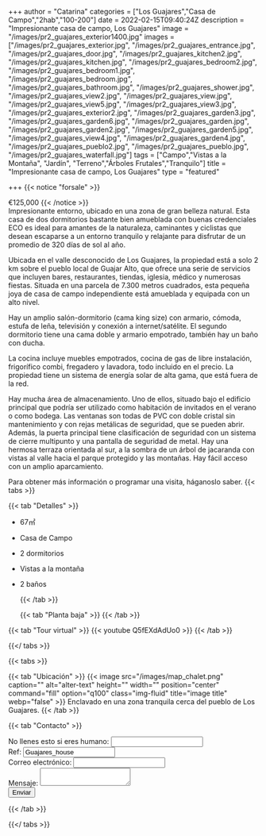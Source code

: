 +++
author = "Catarina"
categories = ["Los Guajares","Casa de Campo","2hab","100-200"]
date = 2022-02-15T09:40:24Z
description = "Impresionante casa de campo, Los Guajares"
image = "/images/pr2_guajares_exterior1400.jpg"
images = ["/images/pr2_guajares_exterior.jpg", "/images/pr2_guajares_entrance.jpg", "/images/pr2_guajares_door.jpg", "/images/pr2_guajares_kitchen2.jpg", "/images/pr2_guajares_kitchen.jpg", "/images/pr2_guajares_bedroom2.jpg", "/images/pr2_guajares_bedroom1.jpg", "/images/pr2_guajares_bedroom.jpg", "/images/pr2_guajares_bathroom.jpg", "/images/pr2_guajares_shower.jpg", "/images/pr2_guajares_view2.jpg", "/images/pr2_guajares_view.jpg", "/images/pr2_guajares_view5.jpg", "/images/pr2_guajares_view3.jpg", "/images/pr2_guajares_exterior2.jpg", "/images/pr2_guajares_garden3.jpg", "/images/pr2_guajares_garden6.jpg", "/images/pr2_guajares_garden.jpg", "/images/pr2_guajares_garden2.jpg", "/images/pr2_guajares_garden5.jpg", "/images/pr2_guajares_view4.jpg", "/images/pr2_guajares_garden4.jpg", "/images/pr2_guajares_pueblo2.jpg", "/images/pr2_guajares_pueblo.jpg", "/images/pr2_guajares_waterfall.jpg"]
tags = ["Campo","Vistas a la Montaña", "Jardín", "Terreno","Árboles Frutales","Tranquilo"]
title = "Impresionante casa de campo, Los Guajares"
type = "featured"

+++
{{< notice "forsale" >}}

€125,000 {{< /notice >}}  
Impresionante entorno, ubicado en una zona de gran belleza natural. Esta casa de dos dormitorios bastante bien amueblada con buenas credenciales ECO es ideal para amantes de la naturaleza, caminantes y ciclistas que desean escaparse a un entorno tranquilo y relajante para disfrutar de un promedio de 320 días de sol al año.

Ubicada en el valle desconocido de Los Guajares, la propiedad está a solo 2 km sobre el pueblo local de Guajar Alto, que ofrece una serie de servicios que incluyen bares, restaurantes, tiendas, iglesia, médico y numerosas fiestas. Situada en una parcela de 7.300 metros cuadrados, esta pequeña joya de casa de campo independiente está amueblada y equipada con un alto nivel.

Hay un amplio salón-dormitorio (cama king size) con armario, cómoda, estufa de leña, televisión y conexión a internet/satélite. El segundo dormitorio tiene una cama doble y armario empotrado, también hay un baño con ducha.

La cocina incluye muebles empotrados, cocina de gas de libre instalación, frigorífico combi, fregadero y lavadora, todo incluido en el precio. La propiedad tiene un sistema de energía solar de alta gama, que está fuera de la red.

Hay mucha área de almacenamiento. Uno de ellos, situado bajo el edificio principal que podría ser utilizado como habitación de invitados en el verano o como bodega. Las ventanas son todas de PVC con doble cristal sin mantenimiento y con rejas metálicas de seguridad, que se pueden abrir. Además, la puerta principal tiene clasificación de seguridad con un sistema de cierre multipunto y una pantalla de seguridad de metal. Hay una hermosa terraza orientada al sur, a la sombra de un árbol de jacaranda con vistas al valle hacia el parque protegido y las montañas. Hay fácil acceso con un amplio aparcamiento.

Para obtener más información o programar una visita, háganoslo saber.
{{< tabs >}}

{{< tab "Detalles" >}}

* 67&#x33A1;
* Casa de Campo
* 2 dormitorios
* Vistas a la montaña
* 2 baños

  {{< /tab >}}

  {{< tab "Planta baja" >}}  {{< /tab >}}

{{< tab "Tour virtual" >}} {{< youtube Q5fEXdAdUo0 >}} {{< /tab >}}

{{</ tabs >}}

{{< tabs >}}

{{< tab "Ubicación" >}} {{< image src="/images/map_chalet.png" caption="" alt="alter-text" height="" width="" position="center" command="fill" option="q100" class="img-fluid" title="image title" webp="false" >}} Enclavado en una zona tranquila cerca del pueblo de Los Guajares. {{< /tab >}}

{{< tab "Contacto" >}} <form name="propertyContact" method="POST" netlify-honeypot="bot-field" data-netlify="true">
<div class="form-group">
<label>No llenes esto si eres humano: <input name="bot-field" /></label>
</div>
<div class="form-group">
<label>Ref: <input name="property-ref" class="form-control" value="Guajares_house" readonly/></label>
</div>
<div class="form-group">
<label>Correo electrónico: <input type="text" class="form-control" name="email" /></label>
</div>
<div class="form-group">
<label>Mensaje: </label> <textarea name="message" class="form-control"></textarea>
</div>
<button type="submit" class="btn btn-primary">Enviar</button>
</form> {{< /tab >}}

{{</ tabs >}}